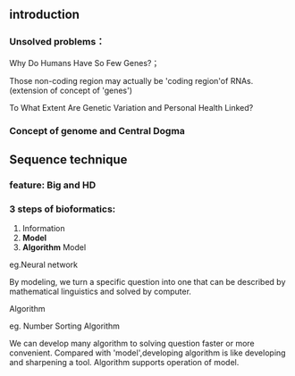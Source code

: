 ## introduction
### Unsolved problems：
Why Do Humans Have So Few Genes?；

Those non-coding region may actually be 'coding region'of RNAs.(extension of concept of 'genes')

To What Extent Are Genetic Variation and Personal Health Linked?

### Concept of genome and Central Dogma
## Sequence technique
### feature: Big and HD
### 3 steps of bioformatics:
1. Information
2. **Model**
3. **Algorithm**
Model

eg.Neural network

By modeling, we turn a specific question into one that can be described by mathematical linguistics and solved by computer. 

Algorithm

eg. Number Sorting Algorithm

We can develop many algorithm to solving question faster or more convenient. Compared with 'model',developing algorithm is like developing and sharpening a tool. Algorithm supports operation of model. 
